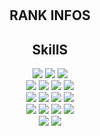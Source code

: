 <div align=center> 
<!-- <a href="https://hits.seeyoufarm.com"><img src="https://hits.seeyoufarm.com/api/count/incr/badge.svg?url=https%3A%2F%2Fgithub.com%2Fyoonmiring%2F&count_bg=%233B3B3B&title_bg=%233B3B3B&icon=icq.svg&icon_color=%23E7E7E7&title=today&edge_flat=false"/></a> -->
<!-- <a href="https://velog.io/@yoonmiring" target="_blank"><img src="https://img.shields.io/badge/velog-63e6be?style=flat-square&logo=velog&logoColor=white"/></a> -->
<!-- <a href="https://blog.naver.com/qndqnddl1109" target="_blank"><img src="https://img.shields.io/badge/blog-00E537?style=flat-square&logo=blog&logoColor=white"/></a> -->
<br>
<br>
  
<div align=center><h2>RANK INFOS</h2></div>

<!-- [![백준티어](http://mazassumnida.wtf/api/v2/generate_badge?boj=rapaella1109)](https://solved.ac/rapaella1109)<br> -->
<!-- [![Top Langs](https://github-readme-stats.vercel.app/api/top-langs/?username=yoonmiring&layout=compact)](https://github.com/yoonmiring/github-readme-stats) -->
<!-- [![yoonmiring's GitHub stats](https://github-readme-stats.vercel.app/api?username=yoonmiring)](https://github.com/yoonmiring/github-readme-stats) -->


<div align=center><h2>SkillS</h2></div>


<div align=center> 
  <img src="https://img.shields.io/badge/java-%23ED8B00.svg?style=for-the-badge&logo=java&logoColor=white"> 
  <img src="https://img.shields.io/badge/python-3670A0?style=for-the-badge&logo=python&logoColor=ffdd54"> 
  <img src="https://img.shields.io/badge/c-%2300599C.svg?style=for-the-badge&logo=c&logoColor=white"> 
  <br>

  <img src="https://img.shields.io/badge/html5-E34F26?style=for-the-badge&logo=html5&logoColor=white"> 
  <img src="https://img.shields.io/badge/css-1572B6?style=for-the-badge&logo=css3&logoColor=white"> 
  <img src="https://img.shields.io/badge/javascript-%23323330.svg?style=for-the-badge&logo=javascript&logoColor=%23F7DF1E"> 
  <img src="https://img.shields.io/badge/mysql-4479A1?style=for-the-badge&logo=mysql&logoColor=white"> 
  <br>

  <img src="https://img.shields.io/badge/linux-FCC624?style=for-the-badge&logo=linux&logoColor=black"> 
  <img src="https://img.shields.io/badge/amazonaws-232F3E?style=for-the-badge&logo=amazonaws&logoColor=white"> 
  <img src="https://img.shields.io/badge/apache tomcat-F8DC75?style=for-the-badge&logo=apachetomcat&logoColor=white">
  <img src="https://img.shields.io/badge/Ubuntu-E95420?style=for-the-badge&logo=ubuntu&logoColor=white"> 		
  <br>
  

  <img src="https://img.shields.io/badge/Android%20Studio-3DDC84.svg?style=for-the-badge&logo=android-studio&logoColor=white"> 	
  <img src="https://img.shields.io/badge/Eclipse-FE7A16.svg?style=for-the-badge&logo=Eclipse&logoColor=white"> 	
  <img src="https://img.shields.io/badge/jupyter-%23FA0F00.svg?style=for-the-badge&logo=jupyter&logoColor=whit"> 	
  <img src="https://img.shields.io/badge/Visual%20Studio%20Code-0078d7.svg?style=for-the-badge&logo=visual-studio-code&logoColor=white"> 	
  <br>
  
  <img src="https://img.shields.io/badge/github-181717?style=for-the-badge&logo=github&logoColor=white">
  <img src="https://img.shields.io/badge/git-F05032?style=for-the-badge&logo=git&logoColor=white">
  <br>

</div>